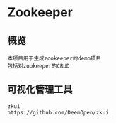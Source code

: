 # Zookeeper

## 概览

```
本项目用于生成zookeeper的demo项目
包括对zookeeper的CRUD
```

## 可视化管理工具

```
zkui
https://github.com/DeemOpen/zkui
```
